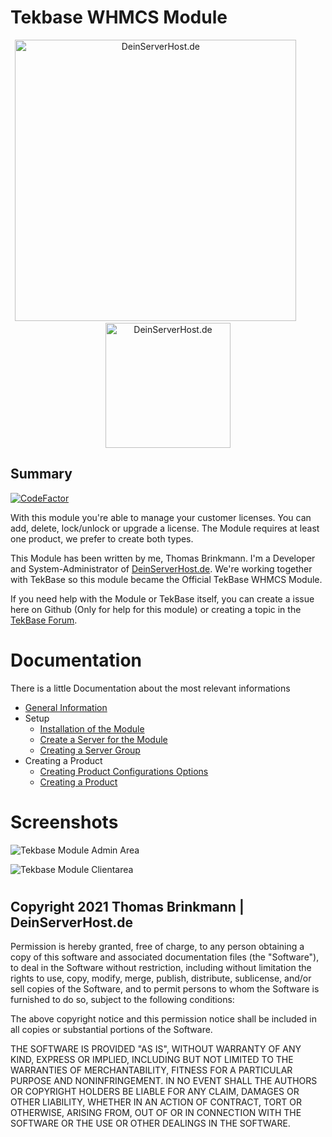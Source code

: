 # Tekbase WHMCS Module


<div align="center">
<a href="https://deinserverhost.de"><img src="https://backup.mirror3.deinserverhost.icu/Partner/white.svg" alt="DeinServerHost.de" width="450px" ></a>
&nbsp;&nbsp;&nbsp;&nbsp;&nbsp;&nbsp;&nbsp;&nbsp;&nbsp;
<a href="https://teklab.de"><img src="https://cdn.teklab.de/themes/clean/images/teklab_small.svg" alt="DeinServerHost.de" width="200px" ></a>
</div>
   
   
## Summary

  [![CodeFactor](https://www.codefactor.io/repository/github/conandoyl/tekbase-whmcs/badge)](https://www.codefactor.io/repository/github/conandoyl/tekbase-whmcs)
  
With this module you're able to manage your customer licenses. You can add, delete, lock/unlock or upgrade a license. 
The Module requires at least one product, we prefer to create both types.

This Module has been written by me, Thomas Brinkmann. I'm a Developer and System-Administrator of [DeinServerHost.de](https://DeinServerHost.de).
We're working together with TekBase so this module became the Official TekBase WHMCS Module.

If you need help with the Module or TekBase itself, you can create a issue here on Github (Only for help for this module) or creating a topic in the [TekBase Forum](https://community.teklab.de).


#


# Documentation 
There is a little Documentation about the most relevant informations
   
* [General Information](https://github.com/ConanDoyl/tekbase-whmcs/wiki)
* Setup
    * [Installation of the Module](https://github.com/ConanDoyl/tekbase-whmcs/wiki/Installation-of-the-Module)
    * [Create a Server for the Module](https://github.com/ConanDoyl/tekbase-whmcs/wiki/Creating-a-Server-for-the-Module)
    * [Creating a Server Group](https://github.com/ConanDoyl/tekbase-whmcs/wiki/Creating-a-Server-Group)
* Creating a Product
    * [Creating Product Configurations Options](https://github.com/ConanDoyl/tekbase-whmcs/wiki/Creating-the-Configurationsoptions)
    * [Creating a Product](https://github.com/ConanDoyl/tekbase-whmcs/wiki/Creating-a-Product-for-the-Module)


#
  
# Screenshots
   
![Tekbase Module Admin Area](https://img.dsh.gg/DSH-GW02-HGQjTeNmfZ-15-08-2021-12-01PM.png)
   
![Tekbase Module Clientarea](https://img.dsh.gg/DSH-GW02-QvG6R6i6M8-15-08-2021-04-26PM.png)
    
#


## Copyright 2021 Thomas Brinkmann | DeinServerHost.de 
  
Permission is hereby granted, free of charge, to any person obtaining a copy of this software and associated documentation files (the "Software"), to deal in the Software without restriction, including without limitation the rights to use, copy, modify, merge, publish, distribute, sublicense, and/or sell copies of the Software, and to permit persons to whom the Software is furnished to do so, subject to the following conditions:

The above copyright notice and this permission notice shall be included in all copies or substantial portions of the Software.

THE SOFTWARE IS PROVIDED "AS IS", WITHOUT WARRANTY OF ANY KIND, EXPRESS OR IMPLIED, INCLUDING BUT NOT LIMITED TO THE WARRANTIES OF MERCHANTABILITY, FITNESS FOR A PARTICULAR PURPOSE AND NONINFRINGEMENT. IN NO EVENT SHALL THE AUTHORS OR COPYRIGHT HOLDERS BE LIABLE FOR ANY CLAIM, DAMAGES OR OTHER LIABILITY, WHETHER IN AN ACTION OF CONTRACT, TORT OR OTHERWISE, ARISING FROM, OUT OF OR IN CONNECTION WITH THE SOFTWARE OR THE USE OR OTHER DEALINGS IN THE SOFTWARE.
